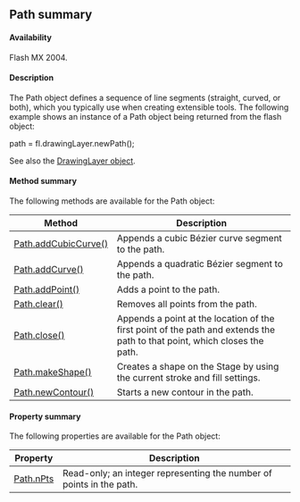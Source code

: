 ## Path summary

#### Availability

Flash MX 2004.

#### Description

The Path object defines a sequence of line segments (straight, curved, or both), which you typically use when creating extensible tools. The following example shows an instance of a Path object being returned from the flash object:

path = fl.drawingLayer.newPath();

See also the [DrawingLayer object](../DrawingLayer_object/DrawingLayer_summary.md).

#### Method summary

The following methods are available for the Path object:

| **Method** | **Description** |
| --- | --- |
| [Path.addCubicCurve()](../Path_object/Path.md) | Appends a cubic Bézier curve segment to the path. |
| [Path.addCurve()](../Path_object/Path1.md) | Appends a quadratic Bézier segment to the path. |
| [Path.addPoint()](../Path_object/Path2.md) | Adds a point to the path. |
| [Path.clear()](../Path_object/Path3.md) | Removes all points from the path. |
| [Path.close()](../Path_object/Path4.md) | Appends a point at the location of the first point of the path and extends the path to that point, which closes the path. |
| [Path.makeShape()](../Path_object/Path5.md) | Creates a shape on the Stage by using the current stroke and fill settings. |
| [Path.newContour()](../Path_object/Path6.md) | Starts a new contour in the path. |

#### Property summary

The following properties are available for the Path object:

| **Property** | **Description** |
| --- | --- |
| [Path.nPts](../Path_object/Path7.md) | Read-only; an integer representing the number of points in the path. |
